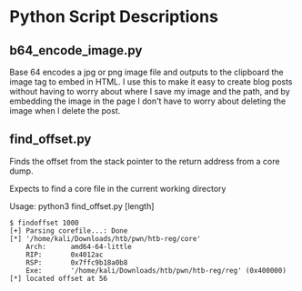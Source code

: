 # Python Script Descriptions

## b64_encode_image.py

Base 64 encodes a jpg or png image file and outputs to the clipboard the image tag to embed in HTML. I use this to make it easy to create blog posts without having to worry about where I save my image and the path, and by embedding the image in the page I don't have to worry about deleting the image when I delete the post.

## find_offset.py

Finds the offset from the stack pointer to the return address from a core dump.

Expects to find a core file in the current working directory

Usage: python3 find_offset.py [length]

```
$ findoffset 1000
[+] Parsing corefile...: Done
[*] '/home/kali/Downloads/htb/pwn/htb-reg/core'
    Arch:      amd64-64-little
    RIP:       0x4012ac
    RSP:       0x7ffc9b18a0b8
    Exe:       '/home/kali/Downloads/htb/pwn/htb-reg/reg' (0x400000)
[*] located offset at 56
```
